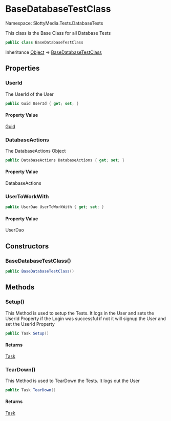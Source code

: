 # BaseDatabaseTestClass

Namespace: SlottyMedia.Tests.DatabaseTests

This class is the Base Class for all Database Tests

```csharp
public class BaseDatabaseTestClass
```

Inheritance [Object](https://docs.microsoft.com/en-us/dotnet/api/system.object) → [BaseDatabaseTestClass](./slottymedia.tests.databasetests.basedatabasetestclass.md)

## Properties

### **UserId**

The UserId of the User

```csharp
public Guid UserId { get; set; }
```

#### Property Value

[Guid](https://docs.microsoft.com/en-us/dotnet/api/system.guid)<br>

### **DatabaseActions**

The DatabaseActions Object

```csharp
public DatabaseActions DatabaseActions { get; set; }
```

#### Property Value

DatabaseActions<br>

### **UserToWorkWith**

```csharp
public UserDao UserToWorkWith { get; set; }
```

#### Property Value

UserDao<br>

## Constructors

### **BaseDatabaseTestClass()**

```csharp
public BaseDatabaseTestClass()
```

## Methods

### **Setup()**

This Method is used to setup the Tests. It logs in the User and sets the UserId Property
 if the Login was successful if not it will signup the User and set the UserId Property

```csharp
public Task Setup()
```

#### Returns

[Task](https://docs.microsoft.com/en-us/dotnet/api/system.threading.tasks.task)<br>

### **TearDown()**

This Method is used to TearDown the Tests. It logs out the User

```csharp
public Task TearDown()
```

#### Returns

[Task](https://docs.microsoft.com/en-us/dotnet/api/system.threading.tasks.task)<br>
